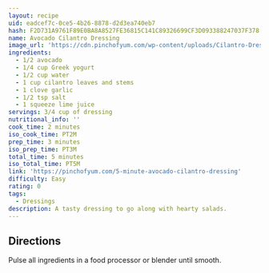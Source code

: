 ```yaml
---
layout: recipe
uid: eadcef7c-0ce5-4b26-8878-d2d3ea740eb7
hash: F2D731A9761F89E0BA8A8527FE36815C141C89326699CF3D093388247037F378
name: Avocado Cilantro Dressing
image_url: 'https://cdn.pinchofyum.com/wp-content/uploads/Cilantro-Dressing-4-600x900.jpg'
ingredients:
  - 1/2 avocado
  - 1/4 cup Greek yogurt
  - 1/2 cup water
  - 1 cup cilantro leaves and stems
  - 1 clove garlic
  - 1/2 tsp salt
  - 1 squeeze lime juice
servings: 3/4 cup of dressing
nutritional_info: ''
cook_time: 2 minutes
iso_cook_time: PT2M
prep_time: 3 minutes
iso_prep_time: PT3M
total_time: 5 minutes
iso_total_time: PT5M
link: 'https://pinchofyum.com/5-minute-avocado-cilantro-dressing'
difficulty: Easy
rating: 0
tags:
  - Dressings
description: A tasty dressing to go along with hearty salads.
---
```

## Directions

Pulse all ingredients in a food processor or blender until smooth.
